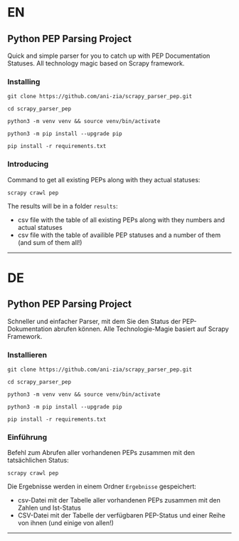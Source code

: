 # EN
## Python PEP Parsing Project

Quick and simple parser for you to catch up with PEP Documentation Statuses.
All technology magic based on Scrapy framework.
### Installing
```
git clone https://github.com/ani-zia/scrapy_parser_pep.git
```
```
cd scrapy_parser_pep
```
```
python3 -m venv venv && source venv/bin/activate
```
```
python3 -m pip install --upgrade pip
```
```
pip install -r requirements.txt
```


### Introducing

Command to get all existing PEPs along with they actual statuses:
```
scrapy crawl pep
```

The results will be in a folder `results`:
* csv file with the table of all existing PEPs along with they numbers and actual statuses
* csv file with the table of availible PEP statuses and a number of them (and sum of them all!)
---

# DE
## Python PEP Parsing Project

Schneller und einfacher Parser, mit dem Sie den Status der PEP-Dokumentation abrufen können.
Alle Technologie-Magie basiert auf Scrapy Framework.
### Installieren
```
git clone https://github.com/ani-zia/scrapy_parser_pep.git
```
```
cd scrapy_parser_pep
```
```
python3 -m venv venv && source venv/bin/activate
```
```
python3 -m pip install --upgrade pip
```
```
pip install -r requirements.txt
```


### Einführung

Befehl zum Abrufen aller vorhandenen PEPs zusammen mit den tatsächlichen Status:
```
scrapy crawl pep
```

Die Ergebnisse werden in einem Ordner `Ergebnisse` gespeichert:
*  csv-Datei mit der Tabelle aller vorhandenen PEPs zusammen mit den Zahlen und Ist-Status
* CSV-Datei mit der Tabelle der verfügbaren PEP-Status und einer Reihe von ihnen (und einige von allen!)
---
